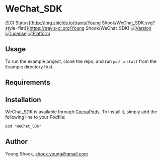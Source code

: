# WeChat_SDK

[![CI Status](http://img.shields.io/travis/Young Shook/WeChat_SDK.svg?style=flat)](https://travis-ci.org/Young Shook/WeChat_SDK)
[![Version](https://img.shields.io/cocoapods/v/WeChat_SDK.svg?style=flat)](http://cocoadocs.org/docsets/WeChat_SDK)
[![License](https://img.shields.io/cocoapods/l/WeChat_SDK.svg?style=flat)](http://cocoadocs.org/docsets/WeChat_SDK)
[![Platform](https://img.shields.io/cocoapods/p/WeChat_SDK.svg?style=flat)](http://cocoadocs.org/docsets/WeChat_SDK)

## Usage

To run the example project, clone the repo, and run `pod install` from the Example directory first.

## Requirements

## Installation

WeChat_SDK is available through [CocoaPods](http://cocoapods.org). To install
it, simply add the following line to your Podfile:

    pod "WeChat_SDK"

## Author

Young Shook, shook.young@gmail.com


